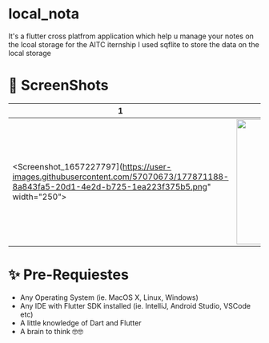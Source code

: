 # local_nota

It's a flutter cross platfrom application which help u manage your notes on the lcoal storage for the AITC iternship
I used sqflite to store the data on the local storage 

# 📸 ScreenShots 
| 1 | 2 | 3|
|------|-------|------|
|<Screenshot_1657227797](https://user-images.githubusercontent.com/57070673/177871188-8a843fa5-20d1-4e2d-b725-1ea223f375b5.png" width="250">|<img src="Screenshot_1657227811](https://user-images.githubusercontent.com/57070673/177871195-495369eb-e01b-4a7c-b2a6-a25a59742e35.png" width="250">|<img src="[Screenshot_1657227712](https://user-images.githubusercontent.com/57070673/177871198-deac63a3-3ea6-4663-bcc1-93cf5d39797e.png" width="250">|

# ✨ Pre-Requiestes 
* Any Operating System (ie. MacOS X, Linux, Windows)
* Any IDE with Flutter SDK installed (ie. IntelliJ, Android Studio, VSCode etc)
* A little knowledge of Dart and Flutter
* A brain to think 🤓🤓
